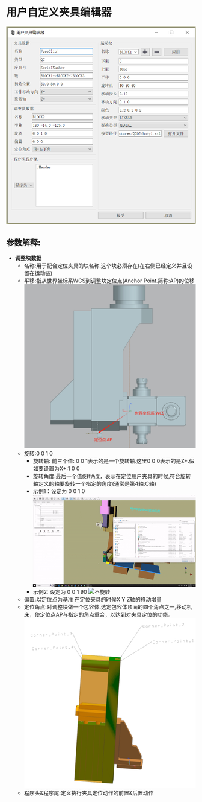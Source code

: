# 用户自定义夹具编辑器

![用户夹具编辑界面](../image/machine/userFixtureEditor/用户夹具编辑界面.png)

## 参数解释:
- **调整块数据**
  - 名称:用于配合定位夹具的块名称.这个块必须存在(在右侧已经定义并且设置在运动链)
  - 平移:指从世界坐标系WCS到调整块定位点(Anchor Point.简称:AP)的位移  
    ![定位点](../image/machine/userFixtureEditor/世界坐标系到定位点.png)
  - 旋转:0 0 1 0
    - 旋转轴: 前三个值: 0 0 1表示的是一个旋转轴.这里0 0 0表示的是Z+.假如要设置为X+:1 0 0
    - 旋转角度:最后一个值`旋转角度`，表示在定位用户夹具的时候,符合旋转轴定义的轴要旋转一个指定的角度(通常是第4轴:C轴)
    - 示例1：设定为 0 0 1 0
      ![不旋转](../image/machine/userFixtureEditor/夹具-不旋转.gif)
    - 示例2: 设定为 0 0 1 90
      ![不旋转](../image/machine/userFixtureEditor/强制第4轴旋转90.gif)
  - 偏置:以定位点为基准 在定位夹具的时候X Y Z轴的移动增量
  - 定位角点:对调整块做一个包容体.选定包容体顶面的四个角点之一,移动机床，使定位点AP与指定的角点重合，以达到对夹具定位的功能。
    ![角点](../image/machine/userFixtureEditor/角点.png)
  - 程序头&程序尾:定义执行夹具定位动作的前置&后置动作
